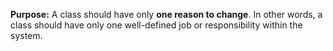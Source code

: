 **Purpose:** A class should have only **one reason to change**. In other words, a class should have only one well-defined job or responsibility within the system.